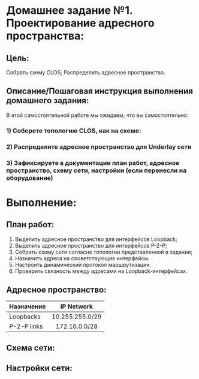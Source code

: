 # Домашнее задание №1. Проектирование адресного пространства:

## Цель:
Собрать схему CLOS;
Распределить адресное пространство.

## Описание/Пошаговая инструкция выполнения домашнего задания:
В этой самостоятельной работе мы ожидаем, что вы самостоятельно:

### 1) Соберете топологию CLOS, как на схеме: 
### 2) Распределите адресное пространство для Underlay сети
### 3) Зафиксируете в документации план работ, адресное пространство, схему сети, настройки (если перенесли на оборудование)

# Выполнение:

## План работ:

1) Выделить адресное пространство для интерфейсов Loopback;
2) Выделить адресное пространство для интерфейсов P-2-P;
3) Собрать схему сети согласно топологии представленной в задании;
4) Назначить адреса на сооветствующие интерфейсы.
5) Настроить динамический протокол маршрутизации.
6) Проверить связность между адресами на Loopback-интерфейсах.

## Адресное пространство:

| Назначение   | IP Network      |
| ------------ |:---------------:|
| Loopbacks    | 10.255.255.0/29 |
| P-2-P links  | 172.16.0.0/28   |

## Cхема сети:

## Настройки сети:
